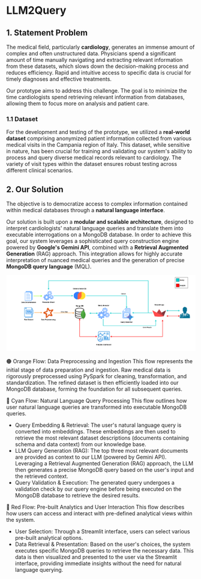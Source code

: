 # LLM2Query

## 1. Statement Problem
The medical field, particularly **cardiology**, generates an immense amount of complex and often unstructured data. Physicians spend a significant amount of time manually navigating and extracting relevant information from these datasets, which slows down the decision-making process and reduces efficiency. Rapid and intuitive access to specific data is crucial for timely diagnoses and effective treatments.

Our prototype aims to address this challenge. The goal is to minimize the time cardiologists spend retrieving relevant information from databases, allowing them to focus more on analysis and patient care. 

### 1.1 Dataset
For the development and testing of the prototype, we utilized a **real-world dataset** comprising anonymized patient information collected from various medical visits in the Campania region of Italy. This dataset, while sensitive in nature, has been crucial for training and validating our system's ability to process and query diverse medical records relevant to cardiology. The variety of visit types within the dataset ensures robust testing across different clinical scenarios.

## 2. Our Solution 
The objective is to democratize access to complex information contained within medical databases through a **natural language interface**.

Our solution is built upon a **modular and scalable architecture**, designed to interpret cardiologists' natural language queries and translate them into executable interrogations on a MongoDB database. In order to achieve this goal, our system leverages a sophisticated query construction engine powered by **Google's Gemini API**, combined with a **Retrieval Augmented Generation** (RAG) approach. This integration allows for highly accurate interpretation of nuanced medical queries and the generation of precise **MongoDB query language** (MQL).

![Prototype Architecture](images/LLM2Query_Architecture.png)

🟠 Orange Flow: Data Preprocessing and Ingestion
This flow represents the initial stage of data preparation and ingestion. Raw medical data is rigorously preprocessed using PySpark for cleaning, transformation, and standardization. The refined dataset is then efficiently loaded into our MongoDB database, forming the foundation for all subsequent queries.

🔵 Cyan Flow: Natural Language Query Processing
This flow outlines how user natural language queries are transformed into executable MongoDB queries.

* Query Embedding & Retrieval: The user's natural language query is converted into embeddings. These embeddings are then used to retrieve the most relevant dataset descriptions (documents containing schema and data context) from our knowledge base.
* LLM Query Generation (RAG): The top three most relevant documents are provided as context to our LLM (powered by Gemini API). Leveraging a Retrieval Augmented Generation (RAG) approach, the LLM then generates a precise MongoDB query based on the user's input and the retrieved context.
* Query Validation & Execution: The generated query undergoes a validation check by our query engine before being executed on the MongoDB database to retrieve the desired results.

🔴 Red Flow: Pre-built Analytics and User Interaction
This flow describes how users can access and interact with pre-defined analytical views within the system.

* User Selection: Through a Streamlit interface, users can select various pre-built analytical options.
* Data Retrieval & Presentation: Based on the user's choices, the system executes specific MongoDB queries to retrieve the necessary data. This data is then visualized and presented to the user via the Streamlit interface, providing immediate insights without the need for natural language querying.


